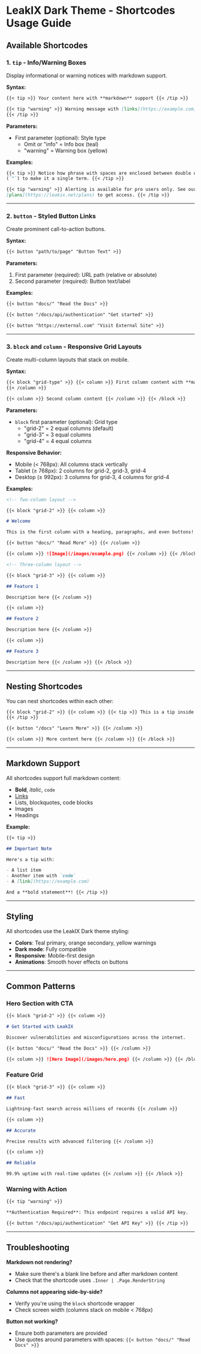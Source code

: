 # LeakIX Dark Theme - Shortcodes Usage Guide

## Available Shortcodes

### 1. `tip` - Info/Warning Boxes

Display informational or warning notices with markdown support.

**Syntax:**

```markdown
{{< tip >}} Your content here with **markdown** support {{< /tip >}}

{{< tip "warning" >}} Warning message with [links](https://example.com)
{{< /tip >}}
```

**Parameters:**

- First parameter (optional): Style type
  - Omit or "info" = Info box (teal)
  - "warning" = Warning box (yellow)

**Examples:**

```markdown
{{< tip >}} Notice how phrase with spaces are enclosed between double quotes
(`"`) to make it a single term. {{< /tip >}}

{{< tip "warning" >}} Alerting is available for pro users only. See our various
[plans](https://leakix.net/plans) to get access. {{< /tip >}}
```

---

### 2. `button` - Styled Button Links

Create prominent call-to-action buttons.

**Syntax:**

```markdown
{{< button "path/to/page" "Button Text" >}}
```

**Parameters:**

1. First parameter (required): URL path (relative or absolute)
2. Second parameter (required): Button text/label

**Examples:**

```markdown
{{< button "docs/" "Read the Docs" >}}

{{< button "/docs/api/authentication" "Get started" >}}

{{< button "https://external.com" "Visit External Site" >}}
```

---

### 3. `block` and `column` - Responsive Grid Layouts

Create multi-column layouts that stack on mobile.

**Syntax:**

```markdown
{{< block "grid-type" >}} {{< column >}} First column content with **markdown**
{{< /column >}}

{{< column >}} Second column content {{< /column >}} {{< /block >}}
```

**Parameters:**

- `block` first parameter (optional): Grid type
  - "grid-2" = 2 equal columns (default)
  - "grid-3" = 3 equal columns
  - "grid-4" = 4 equal columns

**Responsive Behavior:**

- Mobile (< 768px): All columns stack vertically
- Tablet (≥ 768px): 2 columns for grid-2, grid-3, grid-4
- Desktop (≥ 992px): 3 columns for grid-3, 4 columns for grid-4

**Examples:**

```markdown
<!-- Two-column layout -->

{{< block "grid-2" >}} {{< column >}}

# Welcome

This is the first column with a heading, paragraphs, and even buttons!

{{< button "docs/" "Read More" >}} {{< /column >}}

{{< column >}} ![Image](/images/example.png) {{< /column >}} {{< /block >}}
```

```markdown
<!-- Three-column layout -->

{{< block "grid-3" >}} {{< column >}}

## Feature 1

Description here {{< /column >}}

{{< column >}}

## Feature 2

Description here {{< /column >}}

{{< column >}}

## Feature 3

Description here {{< /column >}} {{< /block >}}
```

---

## Nesting Shortcodes

You can nest shortcodes within each other:

```markdown
{{< block "grid-2" >}} {{< column >}} {{< tip >}} This is a tip inside a column!
{{< /tip >}}

{{< button "/docs" "Learn More" >}} {{< /column >}}

{{< column >}} More content here {{< /column >}} {{< /block >}}
```

---

## Markdown Support

All shortcodes support full markdown content:

- **Bold**, _italic_, `code`
- [Links](https://example.com)
- Lists, blockquotes, code blocks
- Images
- Headings

**Example:**

```markdown
{{< tip >}}

## Important Note

Here's a tip with:

- A list item
- Another item with `code`
- A [link](https://example.com)

And a **bold statement**! {{< /tip >}}
```

---

## Styling

All shortcodes use the LeakIX Dark theme styling:

- **Colors**: Teal primary, orange secondary, yellow warnings
- **Dark mode**: Fully compatible
- **Responsive**: Mobile-first design
- **Animations**: Smooth hover effects on buttons

---

## Common Patterns

### Hero Section with CTA

```markdown
{{< block "grid-2" >}} {{< column >}}

# Get Started with LeakIX

Discover vulnerabilities and misconfigurations across the internet.

{{< button "docs/" "Read the Docs" >}} {{< /column >}}

{{< column >}} ![Hero Image](/images/hero.png) {{< /column >}} {{< /block >}}
```

### Feature Grid

```markdown
{{< block "grid-3" >}} {{< column >}}

## Fast

Lightning-fast search across millions of records {{< /column >}}

{{< column >}}

## Accurate

Precise results with advanced filtering {{< /column >}}

{{< column >}}

## Reliable

99.9% uptime with real-time updates {{< /column >}} {{< /block >}}
```

### Warning with Action

```markdown
{{< tip "warning" >}}

**Authentication Required**: This endpoint requires a valid API key.

{{< button "/docs/api/authentication" "Get API Key" >}} {{< /tip >}}
```

---

## Troubleshooting

**Markdown not rendering?**

- Make sure there's a blank line before and after markdown content
- Check that the shortcode uses `.Inner | .Page.RenderString`

**Columns not appearing side-by-side?**

- Verify you're using the `block` shortcode wrapper
- Check screen width (columns stack on mobile < 768px)

**Button not working?**

- Ensure both parameters are provided
- Use quotes around parameters with spaces: `{{< button "docs/" "Read Docs" >}}`
